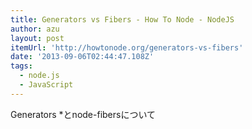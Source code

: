 ```yaml
---
title: Generators vs Fibers - How To Node - NodeJS
author: azu
layout: post
itemUrl: 'http://howtonode.org/generators-vs-fibers'
date: '2013-09-06T02:44:47.108Z'
tags:
  - node.js
  - JavaScript
---
```

Generators *とnode-fibersについて

